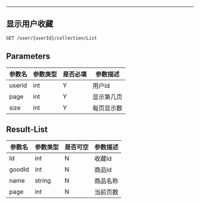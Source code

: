 
---
## 显示用户收藏

```
GET /user/{userId}/collection/List
```

## Parameters

|参数名|参数类型|是否必填|参数描述|
|-----|--------|-------|--------|
|userId|int|Y|用户Id|
|page|int|Y|显示第几页|
|size|int|Y|每页显示数|

## Result-List
|参数名|参数类型|是否可空|参数描述|
|-----|--------|-------|--------|
|Id|int|N|收藏Id|
|goodId|int|N|商品Id|
|name|string|N|商品名称|
|page|int|N|当前页数|
